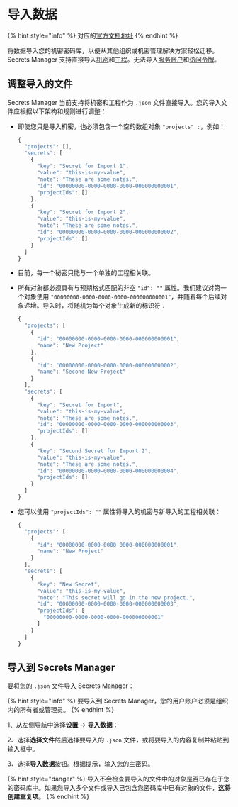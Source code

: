 # 导入数据

{% hint style="info" %}
对应的[官方文档地址](https://bitwarden.com/help/import-secrets-data/)
{% endhint %}

将数据导入您的机密密码库，以便从其他组织或机密管理解决方案轻松迁移。Secrets Manager 支持直接导入[机密](../your-secrets/secrets.md)和[工程](../your-secrets/projects.md)。无法导入[服务账户](../your-secrets/machine-accounts.md)和[访问令牌](../your-secrets/access-tokens.md)。

## 调整导入的文件 <a href="#condition-an-import-file" id="condition-an-import-file"></a>

Secrets Manager 当前支持将机密和工程作为 `.json` 文件直接导入。您的导入文件应根据以下架构和规则进行调整：

*   即使您只是导入机密，也必须包含一个空的数组对象 `"projects" :`，例如：

    ```javascript
    {
      "projects": [],
      "secrets": [
        {
          "key": "Secret for Import 1",
          "value": "this-is-my-value",
          "note": "These are some notes.",
          "id": "00000000-0000-0000-0000-000000000001",
          "projectIds": []
        },
        {
          "key": "Secret for Import 2",
          "value": "this-is-my-value",
          "note": "These are some notes.",
          "id": "00000000-0000-0000-0000-000000000002",
          "projectIds": []
        }
      ]
    }
    ```
* 目前，每一个秘密只能与一个单独的工程相关联。
*   所有对象都必须具有与预期格式匹配的非空 `"id": ""` 属性。我们建议对第一个对象使用 `"00000000-0000-0000-0000-000000000001"`，并随着每个后续对象递增。导入时，将随机为每个对象生成新的标识符：

    ```javascript
    {
      "projects": [
        {
          "id": "00000000-0000-0000-0000-000000000001",
          "name": "New Project"
        },
        {
          "id": "00000000-0000-0000-0000-000000000002",
          "name": "Second New Project"
        }
      ],
      "secrets": [
        {
          "key": "Secret for Import",
          "value": "this-is-my-value",
          "note": "These are some notes.",
          "id": "00000000-0000-0000-0000-000000000003",
          "projectIds": []
        },
        {
          "key": "Second Secret for Import 2",
          "value": "this-is-my-value",
          "note": "These are some notes.",
          "id": "00000000-0000-0000-0000-000000000004",
          "projectIds": []
        }
      ]
    }
    ```
*   您可以使用 `"projectIds": ""` 属性将导入的机密与新导入的工程相关联：

    ```javascript
    {
      "projects": [
        {
          "id": "00000000-0000-0000-0000-000000000001",
          "name": "New Project"
        }
      ],
      "secrets": [
        {
          "key": "New Secret",
          "value": "this-is-my-value",
          "note": "This secret will go in the new project.",
          "id": "00000000-0000-0000-0000-000000000003",
          "projectIds": [
            "00000000-0000-0000-0000-000000000001"
          ]
        }
      ]
    } 
    ```

## 导入到 Secrets Manager <a href="#import-to-secrets-manager" id="import-to-secrets-manager"></a>

要将您的 `.json` 文件导入 Secrets Manager：

{% hint style="info" %}
要导入到 Secrets Manager，您的用户账户必须是组织内的所有者或管理员。
{% endhint %}

1、从左侧导航中选择**设置** → **导入数据**：

2、选择**选择文件**然后选择要导入的 `.json` 文件，或将要导入的内容复制并粘贴到输入框中。

3、选择**导入数据**按钮。根据提示，输入您的主密码。

{% hint style="danger" %}
导入不会检查要导入的文件中的对象是否已存在于您的密码库中。如果您导入多个文件或导入已包含您密码库中已有对象的文件，**这将创建重复项**。
{% endhint %}
